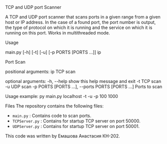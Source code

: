 TCP and UDP port Scanner 

A TCP and UDP port scanner that scans ports in a given range from a given host or IP address.
In the case of a found port, the port number is output, the type of protocol on which it is running and the service on which it is running on this port.
Works in multithreaded mode. 

Usage

main.py [-h] [-t] [-u] [-p PORTS [PORTS ...]] ip

Port Scan

positional arguments:
  ip                    TCP scan

optional arguments:
  -h, --help            show this help message and exit
  -t                    TCP scan
  -u                    UDP scan
  -p PORTS [PORTS ...], --ports PORTS [PORTS ...]
                        Ports to scan

Usage example: py main.py localhost -t -u -p 100 1000

Files
The repository contains the following files:

 - `main.py` : Contains code to scan ports.
 - `TCPServer.py` : Contains for startup TCP server on port 50000.
 - `UDPServer.py` : Contains for startup TCP server on port 50001.

This code was written by Емашова Анастасия КН-202.
